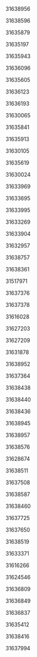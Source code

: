 31638956

31638596

31635879

31635197

31635943

31636096

31635605

31636123

31636193

31630065

31635841

31635913

31630105

31635619

31630024

31633969

31633695

31633995

31633269

31633904

31632957

31638757

31638361

31517971

31637376

31637378

31616028

31627203

31627209

31631878

31638952

31637364

31638438

31638440

31638436

31638945

31638957

31638576

31628674

31638511

31637508

31638587

31638460

31637725

31637650

31638519

31633371

31616266

31624546

31636809

31636849

31636837

31635412

31638416

31637994


